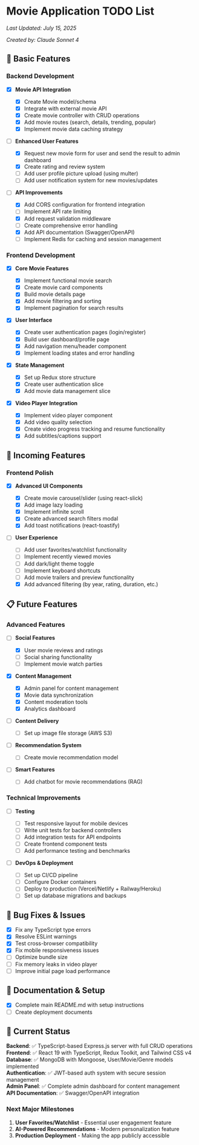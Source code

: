 # Movie Application TODO List

_Last Updated: July 15, 2025_

_Created by: Claude Sonnet 4_

## 🚀 Basic Features

### Backend Development

-   [x] **Movie API Integration**

    -   [x] Create Movie model/schema
    -   [x] Integrate with external movie API
    -   [x] Create movie controller with CRUD operations
    -   [x] Add movie routes (search, details, trending, popular)
    -   [x] Implement movie data caching strategy

-   [ ] **Enhanced User Features**

    -   [x] Request new movie form for user and send the result to admin dashboard
    -   [x] Create rating and review system
    -   [ ] Add user profile picture upload (using multer)
    -   [ ] Add user notification system for new movies/updates

-   [ ] **API Improvements**
    -   [x] Add CORS configuration for frontend integration
    -   [ ] Implement API rate limiting
    -   [x] Add request validation middleware
    -   [ ] Create comprehensive error handling
    -   [x] Add API documentation (Swagger/OpenAPI)
    -   [ ] Implement Redis for caching and session management

### Frontend Development

-   [x] **Core Movie Features**

    -   [x] Implement functional movie search
    -   [x] Create movie card components
    -   [x] Build movie details page
    -   [x] Add movie filtering and sorting
    -   [x] Implement pagination for search results

-   [x] **User Interface**

    -   [x] Create user authentication pages (login/register)
    -   [x] Build user dashboard/profile page
    -   [x] Add navigation menu/header component
    -   [x] Implement loading states and error handling

-   [x] **State Management**

    -   [x] Set up Redux store structure
    -   [x] Create user authentication slice
    -   [x] Add movie data management slice

-   [x] **Video Player Integration**
    -   [x] Implement video player component
    -   [x] Add video quality selection
    -   [x] Create video progress tracking and resume functionality
    -   [x] Add subtitles/captions support

## 🔧 Incoming Features

### Frontend Polish

-   [x] **Advanced UI Components**

    -   [x] Create movie carousel/slider (using react-slick)
    -   [x] Add image lazy loading
    -   [x] Implement infinite scroll
    -   [x] Create advanced search filters modal
    -   [x] Add toast notifications (react-toastify)

-   [ ] **User Experience**
    -   [ ] Add user favorites/watchlist functionality
    -   [ ] Implement recently viewed movies
    -   [ ] Add dark/light theme toggle
    -   [ ] Implement keyboard shortcuts
    -   [ ] Add movie trailers and preview functionality
    -   [x] Add advanced filtering (by year, rating, duration, etc.)

## 📋 Future Features

### Advanced Features

-   [ ] **Social Features**

    -   [x] User movie reviews and ratings
    -   [ ] Social sharing functionality
    -   [ ] Implement movie watch parties

-   [x] **Content Management**

    -   [x] Admin panel for content management
    -   [x] Movie data synchronization
    -   [x] Content moderation tools
    -   [x] Analytics dashboard

-   [ ] **Content Delivery**

    -   [ ] Set up image file storage (AWS S3)

-   [ ] **Recommendation System**

    -   [ ] Create movie recommendation model

-   [ ] **Smart Features**
    -   [ ] Add chatbot for movie recommendations (RAG)

### Technical Improvements

-   [ ] **Testing**

    -   [ ] Test responsive layout for mobile devices
    -   [ ] Write unit tests for backend controllers
    -   [ ] Add integration tests for API endpoints
    -   [ ] Create frontend component tests
    -   [ ] Add performance testing and benchmarks

-   [ ] **DevOps & Deployment**
    -   [ ] Set up CI/CD pipeline
    -   [ ] Configure Docker containers
    -   [ ] Deploy to production (Vercel/Netlify + Railway/Heroku)
    -   [ ] Set up database migrations and backups

## 🐛 Bug Fixes & Issues

-   [x] Fix any TypeScript type errors
-   [x] Resolve ESLint warnings
-   [x] Test cross-browser compatibility
-   [x] Fix mobile responsiveness issues
-   [ ] Optimize bundle size
-   [ ] Fix memory leaks in video player
-   [ ] Improve initial page load performance

## 📝 Documentation & Setup

-   [x] Complete main README.md with setup instructions
-   [ ] Create deployment documents

## 🔄 Current Status

**Backend**: ✅ TypeScript-based Express.js server with full CRUD operations  
**Frontend**: ✅ React 19 with TypeScript, Redux Toolkit, and Tailwind CSS v4  
**Database**: ✅ MongoDB with Mongoose, User/Movie/Genre models implemented  
**Authentication**: ✅ JWT-based auth system with secure session management  
**Admin Panel**: ✅ Complete admin dashboard for content management  
**API Documentation**: ✅ Swagger/OpenAPI integration

### Next Major Milestones

1. **User Favorites/Watchlist** - Essential user engagement feature
2. **AI-Powered Recommendations** - Modern personalization feature
3. **Production Deployment** - Making the app publicly accessible
